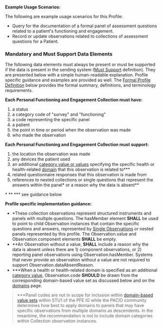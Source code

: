 **Example Usage Scenarios:**

The following are example usage scenarios for this Profile:
* Query for the documentation of a formal panel of assessment questions related to a patient's functioning and engagement.
* Record or update observations related to collections of assessment questions for a Patient.

### Mandatory and Must Support Data Elements

The following data elements must always be present or must be supported if the data is present in the sending system ([Must Support](formal_specification.html#must-support) definition). They are presented below with a simple human-readable explanation.  Profile specific guidance and examples are provided as well.  The [Formal Profile Definition](#profile) below provides the formal summary, definitions, and terminology requirements.

**Each Personal Functioning and Engagement Collection must have:**

1. a status
1. a category code of "survey" and "functioning"
1. a code representing the specific panel
1. a patient
1. the point in time or period when the observation was made
1. who made the observation

**Each Personal Functioning and Engagement Collection must support:**

1. the location the observation was made
1. any devices the patient used
1. an additional [category value or values](ValueSet-pfe-category-vs.html) specifying the specific health or health-related [domain](domains.html) that this observation is related to***
1. related questionnaire responses that this observation is made from
1. references to nested collections or single questions that represent the answers within the panel\* or a reason why the data is absent\*\*

\* \*\* \*\*\* see guidance below

**Profile specific implementation guidance:**

* \*These collection observations represent structured instruments and panels with multiple questions. The hasMember element **SHALL** be used to point to child Observation instances that contain the specific questions and answers, represented by [Single Observations](StructureDefinition-pfe-observation-single.html) or nested panels represented by this profile. The Observation.value and Observation.component elements **SHALL** be empty.
* \*\*An Observation without a value, **SHALL** include a reason why the data is absent unless there are 1) component observations, or 2) reporting panel observations using Observation.hasMember. Systems that never provide an observation without a value are not required to support Observation.dataAbsentReason.
* \*\*\*When a health or health-related domain is specified as an additional [category value](ValueSet-pfe-category-vs.html), Observation.code **SHOULD** be drawn from the corresponding domain-based value set as discussed below and on the [domains](domains.html) page.

<blockquote class="stu-note">
<p>
***Panel codes are not in scope for inclusion within <a href="domains.html">domain-based value sets</a> within STU1 of the PFE IG while the PACIO community determines how best to apply domains to panels that may have specific observations from multiple domains as descendents. In the meantime, the recommendation is not to include domain categories within Collection observation instances.
</p>
</blockquote>

